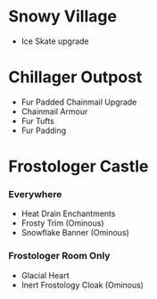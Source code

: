 # Snowy Village

* Ice Skate upgrade

# Chillager Outpost

* Fur Padded Chainmail Upgrade
* Chainmail Armour
* Fur Tufts
* Fur Padding

# Frostologer Castle

### Everywhere
* Heat Drain Enchantments
* Frosty Trim (Ominous)
* Snowflake Banner (Ominous)

### Frostologer Room Only
* Glacial Heart
* Inert Frostology Cloak (Ominous)